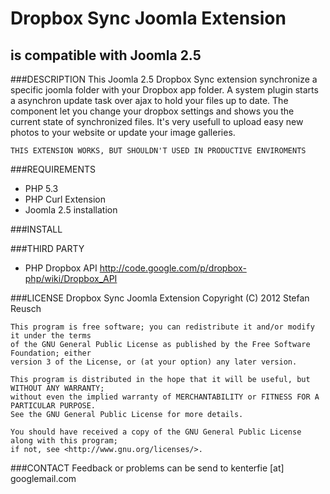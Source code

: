 Dropbox Sync Joomla Extension
=====================

is compatible with Joomla 2.5
---------------------

###DESCRIPTION
This Joomla 2.5 Dropbox Sync extension synchronize a specific joomla
folder with your Dropbox app folder. A system plugin starts a asynchron
update task over ajax to hold your files up to date. The component let you change
your dropbox settings and shows you the current state of synchronized files.
It's very usefull to upload easy new photos to your website or update your
image galleries.

    THIS EXTENSION WORKS, BUT SHOULDN'T USED IN PRODUCTIVE ENVIROMENTS

###REQUIREMENTS
* PHP 5.3
* PHP Curl Extension
* Joomla 2.5 installation

###INSTALL

###THIRD PARTY
* PHP Dropbox API http://code.google.com/p/dropbox-php/wiki/Dropbox_API

###LICENSE
Dropbox Sync Joomla Extension
Copyright (C) 2012 Stefan Reusch

    This program is free software; you can redistribute it and/or modify it under the terms
    of the GNU General Public License as published by the Free Software Foundation; either
	version 3 of the License, or (at your option) any later version.

	This program is distributed in the hope that it will be useful, but WITHOUT ANY WARRANTY;
	without even the implied warranty of MERCHANTABILITY or FITNESS FOR A PARTICULAR PURPOSE.
	See the GNU General Public License for more details.

	You should have received a copy of the GNU General Public License along with this program;
	if not, see <http://www.gnu.org/licenses/>.

###CONTACT
Feedback or problems can be send to kenterfie [at] googlemail.com


